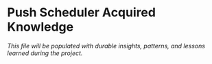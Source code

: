 # Push Scheduler Acquired Knowledge

*This file will be populated with durable insights, patterns, and lessons learned during the project.*
